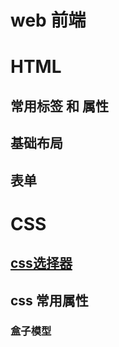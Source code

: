#  web 前端  


#  HTML

## 常用标签 和 属性

## 基础布局

## 表单

#  CSS


##  [css选择器](https://github.com/cherish-wwl/front-web/blob/master/css/selector.md)

## css 常用属性

### 盒子模型

